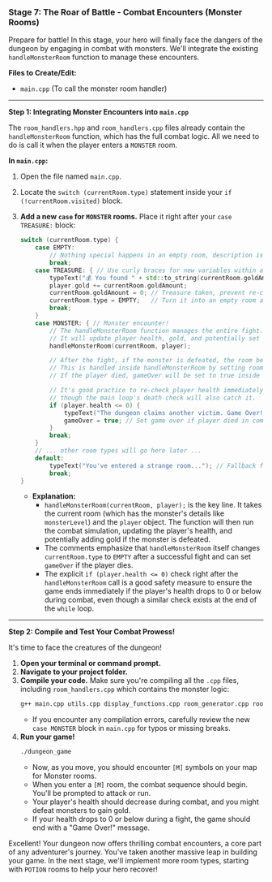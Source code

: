 ### Stage 7: The Roar of Battle - Combat Encounters (Monster Rooms)

Prepare for battle! In this stage, your hero will finally face the dangers of the dungeon by engaging in combat with monsters. We'll integrate the existing `handleMonsterRoom` function to manage these encounters.

**Files to Create/Edit:**

* `main.cpp` (To call the monster room handler)

---

**Step 1: Integrating Monster Encounters into `main.cpp`**

The `room_handlers.hpp` and `room_handlers.cpp` files already contain the `handleMonsterRoom` function, which has the full combat logic. All we need to do is call it when the player enters a `MONSTER` room.

**In `main.cpp`:**

1.  Open the file named `main.cpp`.
2.  Locate the `switch (currentRoom.type)` statement inside your `if (!currentRoom.visited)` block.
3.  **Add a new `case` for `MONSTER` rooms.** Place it right after your `case TREASURE:` block:

    ```cpp
    switch (currentRoom.type) {
        case EMPTY:
            // Nothing special happens in an empty room, description is enough
            break;
        case TREASURE: { // Use curly braces for new variables within a case
            typeText("💰 You found " + std::to_string(currentRoom.goldAmount) + " gold!");
            player.gold += currentRoom.goldAmount;
            currentRoom.goldAmount = 0; // Treasure taken, prevent re-collection
            currentRoom.type = EMPTY;   // Turn it into an empty room after collection
            break;
        }
        case MONSTER: { // Monster encounter!
            // The handleMonsterRoom function manages the entire fight.
            // It will update player health, gold, and potentially set game over.
            handleMonsterRoom(currentRoom, player);

            // After the fight, if the monster is defeated, the room becomes empty.
            // This is handled inside handleMonsterRoom by setting room.type = EMPTY.
            // If the player died, gameOver will be set to true inside handleMonsterRoom.

            // It's good practice to re-check player health immediately after combat
            // though the main loop's death check will also catch it.
            if (player.health <= 0) {
                typeText("The dungeon claims another victim. Game Over!");
                gameOver = true; // Set game over if player died in combat
            }
            break;
        }
        // ... other room types will go here later ...
        default:
            typeText("You've entered a strange room..."); // Fallback for types not yet handled
            break;
    }
    ```
    * **Explanation:**
        * `handleMonsterRoom(currentRoom, player);` is the key line. It takes the current room (which has the monster's details like `monsterLevel`) and the `player` object. The function will then run the combat simulation, updating the player's health, and potentially adding gold if the monster is defeated.
        * The comments emphasize that `handleMonsterRoom` itself changes `currentRoom.type` to `EMPTY` after a successful fight and can set `gameOver` if the player dies.
        * The explicit `if (player.health <= 0)` check right after the `handleMonsterRoom` call is a good safety measure to ensure the game ends immediately if the player's health drops to 0 or below during combat, even though a similar check exists at the end of the `while` loop.

---

**Step 2: Compile and Test Your Combat Prowess!**

It's time to face the creatures of the dungeon!

1.  **Open your terminal or command prompt.**
2.  **Navigate to your project folder.**
3.  **Compile your code.** Make sure you're compiling all the `.cpp` files, including `room_handlers.cpp` which contains the monster logic:
    ```bash
    g++ main.cpp utils.cpp display_functions.cpp room_generator.cpp room_handlers.cpp -o dungeon_game
    ```
    * If you encounter any compilation errors, carefully review the new `case MONSTER` block in `main.cpp` for typos or missing breaks.
4.  **Run your game!**
    ```bash
    ./dungeon_game
    ```
    * Now, as you move, you should encounter `[M]` symbols on your map for Monster rooms.
    * When you enter a `[M]` room, the combat sequence should begin. You'll be prompted to attack or run.
    * Your player's health should decrease during combat, and you might defeat monsters to gain gold.
    * If your health drops to 0 or below during a fight, the game should end with a "Game Over!" message.

Excellent! Your dungeon now offers thrilling combat encounters, a core part of any adventurer's journey. You've taken another massive leap in building your game. In the next stage, we'll implement more room types, starting with `POTION` rooms to help your hero recover!